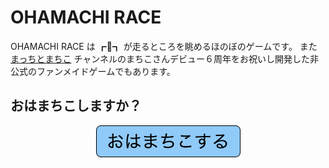 # OHAMACHI RACE

OHAMACHI RACE は ┏🐰┓ が走るところを眺めるほのぼのゲームです。
また [まっちとまちこ] チャンネルのまちこさんデビュー６周年をお祝いし開発した非公式のファンメイドゲームでもあります。

[まっちとまちこ]: https://youtube.com/channel/UCYWXnGjWe4HqJCeJC2Mps2g

## おはまちこしますか？

<p align="center">
    <a href="https://yue-fukahi.github.io/ohamachirace/">
        <img src="./public/reademe-button.png">
    </a>
</p>
